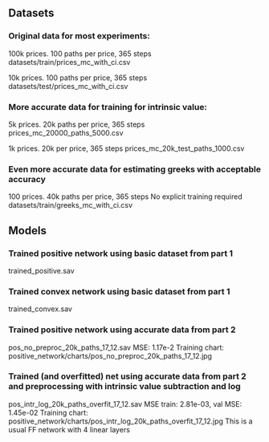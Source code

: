 ## Datasets
### Original data for most experiments:
100k prices. 100 paths per price, 365 steps
datasets/train/prices_mc_with_ci.csv

10k prices. 100 paths per price, 365 steps
datasets/test/prices_mc_with_ci.csv

### More accurate data for training for intrinsic value:
5k prices. 20k paths per price, 365 steps
prices_mc_20000_paths_5000.csv

1k prices. 20k per price, 365 steps
prices_mc_20k_test_paths_1000.csv

### Even more accurate data for estimating greeks with acceptable accuracy
100 prices. 40k paths per price, 365 steps
No explicit training required
datasets/train/greeks_mc_with_ci.csv


## Models
### Trained positive network using basic dataset from part 1
trained_positive.sav

### Trained convex network using basic dataset from part 1
trained_convex.sav

### Trained positive network using accurate data from part 2
pos_no_preproc_20k_paths_17_12.sav
MSE: 1.17e-2
Training chart: positive_network/charts/pos_no_preproc_20k_paths_17_12.jpg

### Trained (and overfitted) net using accurate data from part 2 and preprocessing with intrinsic value subtraction and log
pos_intr_log_20k_paths_overfit_17_12.sav
MSE train: 2.81e-03, val MSE: 1.45e-02
Training chart: positive_network/charts/pos_intr_log_20k_paths_overfit_17_12.jpg
This is a usual FF network with 4 linear layers